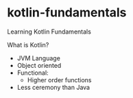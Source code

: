 # kotlin-fundamentals
Learning Kotlin Fundamentals

What is Kotlin?
- JVM Language
- Object oriented
- Functional:
    - Higher order functions
- Less ceremony than Java
